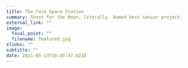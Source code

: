 ```yaml
---
title: The Yale Space Station
summary: Shoot for the Moon, literally. Named best senior project.
external_link: ""
image:
  focal_point: ""
  filename: featured.jpg
slides: ""
subtitle: ""
date: 2021-05-13T10:45:47.023Z
---
```

